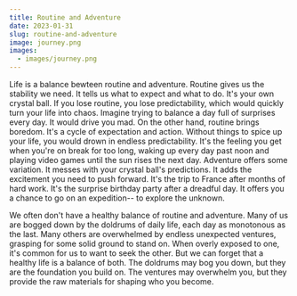 ```yaml
---
title: Routine and Adventure
date: 2023-01-31
slug: routine-and-adventure
image: journey.png
images:
  - images/journey.png
---
```


Life is a balance bewteen routine and adventure. Routine gives us the stability we need. It tells us what to expect and what to do. It's your own crystal ball. If you lose routine, you lose predictability, which would quickly turn your life into chaos. Imagine trying to balance a day full of surprises every day. It would drive you mad. On the other hand, routine brings boredom. It's a cycle of expectation and action. Without things to spice up your life, you would drown in endless predictability. It's the feeling you get when you're on break for too long, waking up every day past noon and playing video games until the sun rises the next day. Adventure offers some variation. It messes with your crystal ball's predictions. It adds the excitement you need to push forward. It's the trip to France after months of hard work. It's the surprise birthday party after a dreadful day. It offers you a chance to go on an expedition-- to explore the unknown. 

We often don't have a healthy balance of routine and adventure. Many of us are bogged down by the doldrums of daily life, each day as monotonous as the last. Many others are overwhelmed by endless unexpected ventures, grasping for some solid ground to stand on. When overly exposed to one, it's common for us to want to seek the other. But we can forget that a healthy life is a balance of both. The doldrums may bog you down, but they are the foundation you build on. The ventures may overwhelm you, but they provide the raw materials for shaping who you become. 

